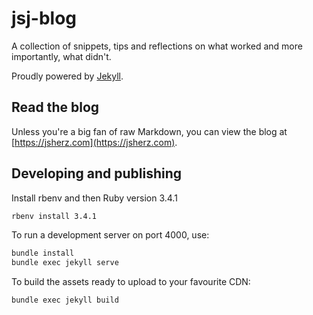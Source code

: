 # jsj-blog

A collection of snippets, tips and reflections on what worked and more importantly, what didn't.

Proudly powered by [Jekyll](https://jekyllrb.com/).

## Read the blog

Unless you're a big fan of raw Markdown, you can view the blog at [https://jsherz.com](https://jsherz.com).

## Developing and publishing

Install rbenv and then Ruby version 3.4.1

```bash
rbenv install 3.4.1
```

To run a development server on port 4000, use:

```bash
bundle install
bundle exec jekyll serve
```

To build the assets ready to upload to your favourite CDN:

```bash
bundle exec jekyll build
```
